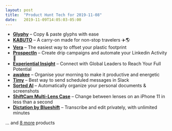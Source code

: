 ```yaml
---
layout: post
title:  "Product Hunt Tech for 2019-11-08"
date:   2019-11-09T14:05:03-05:00
---
```


* **[Glyphy](https://www.producthunt.com/posts/glyphy?utm_campaign=producthunt-api&utm_medium=api&utm_source=Application%3A+Daily+Digest+RSS+%28ID%3A+3202%29)** – Copy & paste glyphs with ease
* **[KABUTO](https://www.producthunt.com/posts/kabuto?utm_campaign=producthunt-api&utm_medium=api&utm_source=Application%3A+Daily+Digest+RSS+%28ID%3A+3202%29)** – A carry-on made for non-stop travelers ✈️🌎
* **[Vera](https://www.producthunt.com/posts/vera?utm_campaign=producthunt-api&utm_medium=api&utm_source=Application%3A+Daily+Digest+RSS+%28ID%3A+3202%29)** – The easiest way to offset your plastic footprint
* **[ProspectIn](https://www.producthunt.com/posts/prospectin?utm_campaign=producthunt-api&utm_medium=api&utm_source=Application%3A+Daily+Digest+RSS+%28ID%3A+3202%29)** – Create drip campaigns and automate your Linkedin Activity 🚀
* **[Experiential Insight](https://www.producthunt.com/posts/experiential-insight?utm_campaign=producthunt-api&utm_medium=api&utm_source=Application%3A+Daily+Digest+RSS+%28ID%3A+3202%29)** – Connect with Global Leaders to Reach Your Full Potential
* **[awakee](https://www.producthunt.com/posts/awakee?utm_campaign=producthunt-api&utm_medium=api&utm_source=Application%3A+Daily+Digest+RSS+%28ID%3A+3202%29)** – Organise your morning to make it productive and energetic
* **[Timy](https://www.producthunt.com/posts/timy?utm_campaign=producthunt-api&utm_medium=api&utm_source=Application%3A+Daily+Digest+RSS+%28ID%3A+3202%29)** – Best way to send scheduled messages in Slack
* **[Sorted AI](https://www.producthunt.com/posts/sorted-ai?utm_campaign=producthunt-api&utm_medium=api&utm_source=Application%3A+Daily+Digest+RSS+%28ID%3A+3202%29)** – Automatically organize your personal documents & screenshots
* **[ShiftCam Multi-Lens Case](https://www.producthunt.com/posts/shiftcam-multi-lens-case?utm_campaign=producthunt-api&utm_medium=api&utm_source=Application%3A+Daily+Digest+RSS+%28ID%3A+3202%29)** – Change between lenses on an iPhone 11 in less than a second
* **[Dictation by Blueshift](https://www.producthunt.com/posts/dictation-by-blueshift?utm_campaign=producthunt-api&utm_medium=api&utm_source=Application%3A+Daily+Digest+RSS+%28ID%3A+3202%29)** – Transcribe and edit privately, with unlimited minutes

… and [8 more](https://www.producthunt.com/tech) products